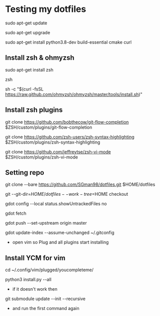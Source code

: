# Testing my dotfiles

sudo apt-get update

sudo apt-get upgrade

sudo apt-get install python3.8-dev build-essential cmake curl

## Install zsh & ohmyzsh
sudo apt-get install zsh

zsh

sh -c "$(curl -fsSL https://raw.github.com/ohmyzsh/ohmyzsh/master/tools/install.sh)"

## Install zsh plugins
git clone https://github.com/bobthecow/git-flow-completion $ZSH/custom/plugins/git-flow-completion

git clone https://github.com/zsh-users/zsh-syntax-highlighting $ZSH/custom/plugins/zsh-syntax-highlighting

git clone https://github.com/jeffreytse/zsh-vi-mode $ZSH/custom/plugins/zsh-vi-mode

## Setting repo
git clone --bare https://github.com/SGman98/dotfiles.git $HOME/dotfiles

git --git-dir=$HOME/dotfiles --work-tree=$HOME checkout

gdot config --local status.showUntrackedFiles no

gdot fetch

gdot push --set-upstream origin master

gdot update-index --assume-unchanged ~/.gitconfig

- open vim so Plug and all plugins start installing
## Install YCM for vim
cd ~/.config/vim/plugged/youcompleteme/

python3 install.py --all
- if it doesn't work then

git submodule update --init --recursive
- and run the first command again
